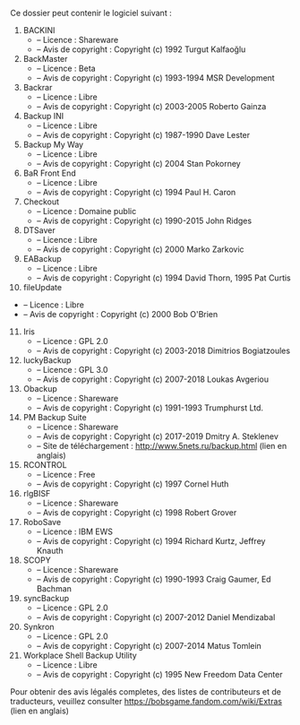 ﻿Ce dossier peut contenir le logiciel suivant :

1. BACKINI
   - – Licence : Shareware
   - – Avis de copyright : Copyright (c) 1992 Turgut Kalfaoğlu
2. BackMaster
   - – Licence : Beta
   - – Avis de copyright : Copyright (c) 1993-1994 MSR Development
3. Backrar
   - – Licence : Libre
   - – Avis de copyright : Copyright (c) 2003-2005 Roberto Gainza
4. Backup INI
   - – Licence : Libre
   - – Avis de copyright : Copyright (c) 1987-1990 Dave Lester
5. Backup My Way
   - – Licence : Libre
   - – Avis de copyright : Copyright (c) 2004 Stan Pokorney
6. BaR Front End
   - – Licence : Libre
   - – Avis de copyright : Copyright (c) 1994 Paul H. Caron
7. Checkout
   - – Licence : Domaine public
   - – Avis de copyright : Copyright (c) 1990-2015 John Ridges
8. DTSaver
   - – Licence : Libre
   - – Avis de copyright : Copyright (c) 2000 Marko Zarkovic
9. EABackup
   - – Licence : Libre
   - – Avis de copyright : Copyright (c) 1994 David Thorn, 1995 Pat Curtis
10. fileUpdate
   - – Licence : Libre
   - – Avis de copyright : Copyright (c) 2000 Bob O'Brien
11. Iris
    - – Licence : GPL 2.0
    - – Avis de copyright : Copyright (c) 2003-2018 Dimitrios Bogiatzoules
12. luckyBackup
    - – Licence : GPL 3.0
    - – Avis de copyright : Copyright (c) 2007-2018 Loukas Avgeriou
13. Obackup
    - – Licence : Shareware
    - – Avis de copyright : Copyright (c) 1991-1993 Trumphurst Ltd.
14. PM Backup Suite
    - – Licence : Shareware
    - – Avis de copyright : Copyright (c) 2017-2019 Dmitry A. Steklenev
    - – Site de téléchargement : http://www.5nets.ru/backup.html (lien en anglais)
15. RCONTROL
    - – Licence : Free
    - – Avis de copyright : Copyright (c) 1997 Cornel Huth
16. rlgBISF
    - – Licence : Shareware
    - – Avis de copyright : Copyright (c) 1998 Robert Grover
17. RoboSave
    - – Licence : IBM EWS
    - – Avis de copyright : Copyright (c) 1994 Richard Kurtz, Jeffrey Knauth
18. SCOPY
    - – Licence : Shareware
    - – Avis de copyright : Copyright (c) 1990-1993 Craig Gaumer, Ed Bachman
19. syncBackup
    - – Licence : GPL 2.0
    - – Avis de copyright : Copyright (c) 2007-2012 Daniel Mendizabal
20. Synkron
    - – Licence : GPL 2.0
    - – Avis de copyright : Copyright (c) 2007-2014 Matus Tomlein
21. Workplace Shell Backup Utility
    - – Licence : Libre
    - – Avis de copyright : Copyright (c) 1995 New Freedom Data Center

Pour obtenir des avis légalés completes, des listes de contributeurs et de traducteurs, veuillez consulter https://bobsgame.fandom.com/wiki/Extras (lien en anglais)